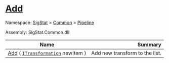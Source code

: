 # [Add](./SequentialTransformPipeline-100663508.md)

Namespace: [SigStat]() > [Common](./../../README.md) > [Pipeline](./../README.md)

Assembly: SigStat.Common.dll

| Name | Summary  |
| ------| -----------:|
| [Add](./SequentialTransformPipeline-100663508.md) ( [`ITransformation`](./../../ITransformation.md) newItem ) | Add new transform to the list.
